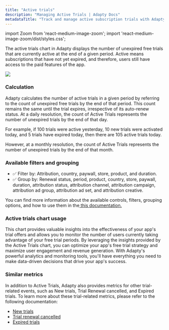 ```yaml
---
title: "Active trials"
description: "Managing Active Trials | Adapty Docs"
metadataTitle: "Track and manage active subscription trials with Adapty analytics."
---
```


import Zoom from 'react-medium-image-zoom';
import 'react-medium-image-zoom/dist/styles.css';

The active trials chart in Adapty displays the number of unexpired free trials that are currently active at the end of a given period. Active means subscriptions that have not yet expired, and therefore, users still have access to the paid features of the app.


<Zoom>
  <img src={require('./img/da1d7ab-small-CleanShot_2023-05-05_at_15.29.502x.webp').default}
  style={{
    border: '1px solid #727272', /* border width and color */
    width: '700px', /* image width */
    display: 'block', /* for alignment */
    margin: '0 auto' /* center alignment */
  }}
/>
</Zoom>





### Calculation

Adapty calculates the number of active trials in a given period by referring to the count of unexpired free trials by the end of that period. This count remains the same until the trial expires, irrespective of its auto-renew status. At a daily resolution, the count of Active Trials represents the number of unexpired trials by the end of that day. 

For example, if 100 trials were active yesterday, 10 new trials were activated today, and 5 trials have expired today, then there are 105 active trials today.

However, at a monthly resolution, the count of Active Trials represents the number of unexpired trials by the end of that month.

### Available filters and grouping

- ✅ Filter by: Attribution, country, paywall, store, product, and duration. 
- ✅ Group by: Renewal status, period, product, country, store, paywall, duration, attribution status, attribution channel, attribution campaign, attribution ad group, attribution ad set, and attribution creative.

You can find more information about the available controls, filters, grouping options, and how to use them in the[ this documentation.](controls-filters-grouping-compare-proceeds)

### Active trials chart usage

This chart provides valuable insights into the effectiveness of your app's trial offers and allows you to monitor the number of users currently taking advantage of your free trial periods. By leveraging the insights provided by the Active Trials chart, you can optimize your app's free trial strategy and maximize user engagement and revenue generation. With Adapty's powerful analytics and monitoring tools, you'll have everything you need to make data-driven decisions that drive your app's success.

### Similar metrics

In addition to Active Trials, Adapty also provides metrics for other trial-related events, such as New trials, Trial Renewal cancelled, and Expired trials. To learn more about these trial-related metrics, please refer to the following documentation:

- [New trials](new-trials)
- [Trial renewal cancelled](trials-renewal-cancelled)
- [Expired trials](expired-churned-trials)
